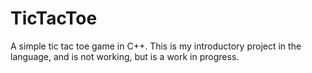 # TicTacToe

A simple tic tac toe game in C++. This is my introductory project in the language, and is not working, but is a work in progress.
